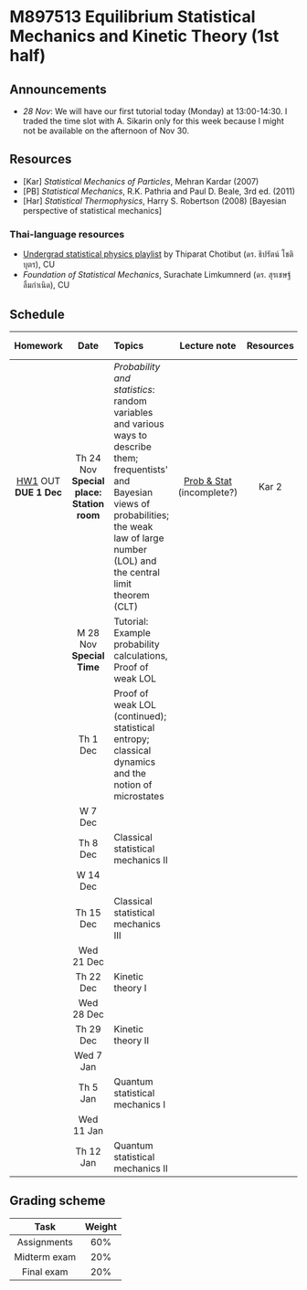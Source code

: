 # M897513 Equilibrium Statistical Mechanics and Kinetic Theory (1st half)

## Announcements

* *28 Nov*: We will have our first tutorial today (Monday) at 13:00-14:30. I traded the time slot with A. Sikarin only for this week because I might not be available on the afternoon of Nov 30.  

## Resources

* [Kar] *Statistical Mechanics of Particles*, Mehran Kardar (2007) 
* [PB] *Statistical Mechanics*, R.K. Pathria and Paul D. Beale, 3rd ed. (2011) 
* [Har] *Statistical Thermophysics*, Harry S. Robertson (2008) [Bayesian perspective of statistical mechanics]

### Thai-language resources

* [Undergrad statistical physics playlist](https://www.youtube.com/playlist?list=PL0XuSm2_1reOH2Zsr0gKNA1uRCJ290eco) by Thiparat Chotibut (ดร. ธิปรัตน์ โชติบุตร), CU
* *Foundation of Statistical Mechanics*, Surachate Limkumnerd (ดร. สุรเชษฐ์ ลิ้มกำเนิด), CU

## Schedule

|Homework|Date| Topics |Lecture note|Resources|Additional resources|
|:------:|:--:|:-------|:----------:|:--------:|:-------------------|
|[HW1](https://github.com/Ninnat/M897513-stat-mech-2-2565/blob/main/assignments/hw1.pdf) OUT <br> **DUE 1 Dec**|Th 24 Nov <br> **Special place: Station room**|*Probability and statistics*: random variables and various ways to describe them; frequentists' and Bayesian views of probabilities; the weak law of large number (LOL) and the central limit theorem (CLT)|[Prob & Stat](https://github.com/Ninnat/M897513-stat-mech-2-2565/blob/main/lecture-notes/Prob_beta.pdf) (incomplete?) |Kar 2
||M 28 Nov <br> **Special Time**|Tutorial: Example probability calculations, Proof of weak LOL
||Th 1 Dec|Proof of weak LOL (continued); statistical entropy; classical dynamics and the notion of microstates
||W 7 Dec|
||Th 8 Dec|Classical statistical mechanics II|
||W 14 Dec|
||Th 15 Dec|Classical statistical mechanics III|
||Wed 21 Dec|
||Th 22 Dec|Kinetic theory I|
||Wed 28 Dec|
||Th 29 Dec|Kinetic theory II|
||Wed 7 Jan|
||Th 5 Jan|Quantum statistical mechanics I|
||Wed 11 Jan|
||Th 12 Jan|Quantum statistical mechanics II|



## Grading scheme
|Task|Weight|
|:------:|:--:|
|Assignments|60%|
|Midterm exam|20%|
|Final exam|20%|

<!--Scanning the QR code below will bring you to this repository.

<p align="center">
  <img height="300" src="qr-code.png">
</p>-->

